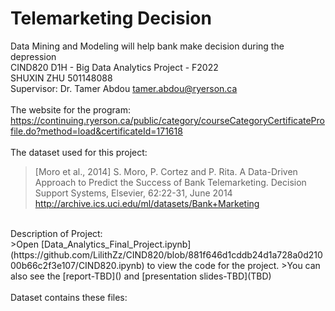 # Telemarketing Decision
Data Mining and Modeling will help bank make decision during the depression
 <br />
CIND820 D1H - Big Data Analytics Project - F2022
 <br />
SHUXIN ZHU 501148088
 <br />
 Supervisor: Dr. Tamer Abdou tamer.abdou@ryerson.ca 
 <br />
 <br />
 The website for the program: <br />
https://continuing.ryerson.ca/public/category/courseCategoryCertificateProfile.do?method=load&certificateId=171618
 <br /><br />
 The dataset used for this project: <br />
 >[Moro et al., 2014] S. Moro, P. Cortez and P. Rita. A Data-Driven Approach to Predict the Success of Bank Telemarketing. Decision Support Systems, Elsevier, 62:22-31, June 2014 http://archive.ics.uci.edu/ml/datasets/Bank+Marketing
<br />
Description of Project:<br />
>Open [Data_Analytics_Final_Project.ipynb](https://github.com/LilithZz/CIND820/blob/881f646d1cddb24d1a728a0d21000b66c2f3e107/CIND820.ipynb)
to view the code for the project. 
>You can also see the [report-TBD]() and [presentation slides-TBD](TBD)<br /><br />
Dataset contains these files:
